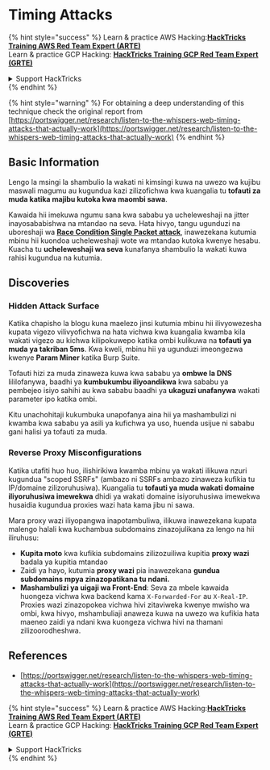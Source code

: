 # Timing Attacks

{% hint style="success" %}
Learn & practice AWS Hacking:<img src="../.gitbook/assets/arte.png" alt="" data-size="line">[**HackTricks Training AWS Red Team Expert (ARTE)**](https://training.hacktricks.xyz/courses/arte)<img src="../.gitbook/assets/arte.png" alt="" data-size="line">\
Learn & practice GCP Hacking: <img src="../.gitbook/assets/grte.png" alt="" data-size="line">[**HackTricks Training GCP Red Team Expert (GRTE)**<img src="../.gitbook/assets/grte.png" alt="" data-size="line">](https://training.hacktricks.xyz/courses/grte)

<details>

<summary>Support HackTricks</summary>

* Check the [**subscription plans**](https://github.com/sponsors/carlospolop)!
* **Join the** 💬 [**Discord group**](https://discord.gg/hRep4RUj7f) or the [**telegram group**](https://t.me/peass) or **follow** us on **Twitter** 🐦 [**@hacktricks\_live**](https://twitter.com/hacktricks\_live)**.**
* **Share hacking tricks by submitting PRs to the** [**HackTricks**](https://github.com/carlospolop/hacktricks) and [**HackTricks Cloud**](https://github.com/carlospolop/hacktricks-cloud) github repos.

</details>
{% endhint %}

{% hint style="warning" %}
For obtaining a deep understanding of this technique check the original report from [https://portswigger.net/research/listen-to-the-whispers-web-timing-attacks-that-actually-work](https://portswigger.net/research/listen-to-the-whispers-web-timing-attacks-that-actually-work)
{% endhint %}

## Basic Information

Lengo la msingi la shambulio la wakati ni kimsingi kuwa na uwezo wa kujibu maswali magumu au kugundua kazi zilizofichwa kwa kuangalia tu **tofauti za muda katika majibu kutoka kwa maombi sawa**.

Kawaida hii imekuwa ngumu sana kwa sababu ya ucheleweshaji na jitter inayosababishwa na mtandao na seva. Hata hivyo, tangu ugunduzi na uboreshaji wa [**Race Condition Single Packet attack**](race-condition.md#http-2-single-packet-attack-vs.-http-1.1-last-byte-synchronization), inawezekana kutumia mbinu hii kuondoa ucheleweshaji wote wa mtandao kutoka kwenye hesabu.\
Kuacha tu **ucheleweshaji wa seva** kunafanya shambulio la wakati kuwa rahisi kugundua na kutumia.

## Discoveries

### Hidden Attack Surface

Katika chapisho la blogu kuna maelezo jinsi kutumia mbinu hii ilivyowezesha kupata vigezo vilivyofichwa na hata vichwa kwa kuangalia kwamba kila wakati vigezo au kichwa kilipokuwepo katika ombi kulikuwa na **tofauti ya muda ya takriban 5ms**. Kwa kweli, mbinu hii ya ugunduzi imeongezwa kwenye **Param Miner** katika Burp Suite.

Tofauti hizi za muda zinaweza kuwa kwa sababu ya **ombwe la DNS** lililofanywa, baadhi ya **kumbukumbu iliyoandikwa** kwa sababu ya pembejeo isiyo sahihi au kwa sababu baadhi ya **ukaguzi unafanywa** wakati parameter ipo katika ombi.

Kitu unachohitaji kukumbuka unapofanya aina hii ya mashambulizi ni kwamba kwa sababu ya asili ya kufichwa ya uso, huenda usijue ni sababu gani halisi ya tofauti za muda.

### Reverse Proxy Misconfigurations

Katika utafiti huo huo, ilishirikiwa kwamba mbinu ya wakati ilikuwa nzuri kugundua "scoped SSRFs" (ambazo ni SSRFs ambazo zinaweza kufikia tu IP/domaine zilizoruhusiwa). Kuangalia tu **tofauti ya muda wakati domaine iliyoruhusiwa imewekwa** dhidi ya wakati domaine isiyoruhusiwa imewekwa husaidia kugundua proxies wazi hata kama jibu ni sawa.

Mara proxy wazi iliyopangwa inapotambuliwa, ilikuwa inawezekana kupata malengo halali kwa kuchambua subdomains zinazojulikana za lengo na hii iliruhusu:

* **Kupita moto** kwa kufikia subdomains zilizozuiliwa kupitia **proxy wazi** badala ya kupitia mtandao
* Zaidi ya hayo, kutumia **proxy wazi** pia inawezekana **gundua subdomains mpya zinazopatikana tu ndani.**
* **Mashambulizi ya uigaji wa Front-End**: Seva za mbele kawaida huongeza vichwa kwa backend kama `X-Forwarded-For` au `X-Real-IP`. Proxies wazi zinazopokea vichwa hivi zitaviweka kwenye mwisho wa ombi, kwa hivyo, mshambuliaji anaweza kuwa na uwezo wa kufikia hata maeneo zaidi ya ndani kwa kuongeza vichwa hivi na thamani zilizoorodheshwa.

## References

* [https://portswigger.net/research/listen-to-the-whispers-web-timing-attacks-that-actually-work](https://portswigger.net/research/listen-to-the-whispers-web-timing-attacks-that-actually-work)

{% hint style="success" %}
Learn & practice AWS Hacking:<img src="../.gitbook/assets/arte.png" alt="" data-size="line">[**HackTricks Training AWS Red Team Expert (ARTE)**](https://training.hacktricks.xyz/courses/arte)<img src="../.gitbook/assets/arte.png" alt="" data-size="line">\
Learn & practice GCP Hacking: <img src="../.gitbook/assets/grte.png" alt="" data-size="line">[**HackTricks Training GCP Red Team Expert (GRTE)**<img src="../.gitbook/assets/grte.png" alt="" data-size="line">](https://training.hacktricks.xyz/courses/grte)

<details>

<summary>Support HackTricks</summary>

* Check the [**subscription plans**](https://github.com/sponsors/carlospolop)!
* **Join the** 💬 [**Discord group**](https://discord.gg/hRep4RUj7f) or the [**telegram group**](https://t.me/peass) or **follow** us on **Twitter** 🐦 [**@hacktricks\_live**](https://twitter.com/hacktricks\_live)**.**
* **Share hacking tricks by submitting PRs to the** [**HackTricks**](https://github.com/carlospolop/hacktricks) and [**HackTricks Cloud**](https://github.com/carlospolop/hacktricks-cloud) github repos.

</details>
{% endhint %}
